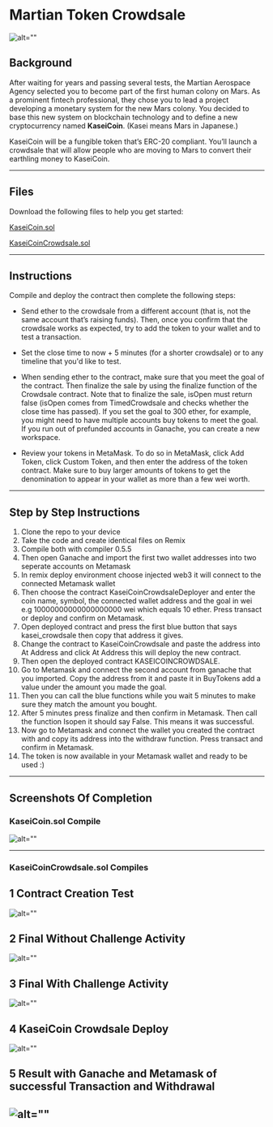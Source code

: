 # Martian Token Crowdsale

![alt=""](Images/application-image.png)

## Background

After waiting for years and passing several tests, the Martian Aerospace Agency selected you to become part of the first human colony on Mars. As a prominent fintech professional, they chose you to lead a project developing a monetary system for the new Mars colony. You decided to base this new system on blockchain technology and to define a new cryptocurrency named **KaseiCoin**. (Kasei means Mars in Japanese.)

KaseiCoin will be a fungible token that’s ERC-20 compliant. You’ll launch a crowdsale that will allow people who are moving to Mars to convert their earthling money to KaseiCoin.

---

## Files

Download the following files to help you get started:

[KaseiCoin.sol](./Starter_Code/KaseiCoin.sol)

[KaseiCoinCrowdsale.sol](./Starter_Code/KaseiCoinCrowdsale.com)

--- 
## Instructions

Compile and deploy the contract then complete the following steps:


- Send ether to the crowdsale from a different account (that is, not the same account that’s raising funds). Then, once you confirm that the crowdsale works as expected, try to add the token to your wallet and to test a transaction.

- Set the close time to now + 5 minutes (for a shorter crowdsale) or to any timeline that you'd like to test.


- When sending ether to the contract, make sure that you meet the goal of the contract. Then finalize the sale by using the finalize function of the Crowdsale contract. Note that to finalize the sale, isOpen must return false (isOpen comes from TimedCrowdsale and checks whether the close time has passed). If you set the goal to 300 ether, for example, you might need to have multiple accounts buy tokens to meet the goal. If you run out of prefunded accounts in Ganache, you can create a new workspace.


- Review your tokens in MetaMask. To do so in MetaMask, click Add Token, click Custom Token, and then enter the address of the token contract. Make sure to buy larger amounts of tokens to get the denomination to appear in your wallet as more than a few wei worth.
---
## Step by Step Instructions
1. Clone the repo to your device 
2. Take the code and create identical files on Remix 
3. Compile both with compiler 0.5.5 
4. Then open Ganache and import the first two wallet addresses into two seperate accounts on Metamask 
5. In remix deploy environment choose injected web3 it will connect to the connected Metamask wallet 
6. Then choose the contract KaseiCoinCrowdsaleDeployer and enter the coin name, symbol, the connected wallet address and the goal in wei e.g 10000000000000000000 wei which equals 10 ether. Press transact or deploy and confirm on Metamask. 
7. Open deployed contract and press the first blue button that says kasei_crowdsale then copy that address it gives. 
8. Change the contract to KaseiCoinCrowdsale and paste the address into At Address and click At Address this will deploy the new contract. 
9. Then open the deployed contract KASEICOINCROWDSALE. 
10. Go to Metamask and connect the second account from ganache that you imported. Copy the address from it and paste it in BuyTokens add a value under the amount you made the goal. 
11. Then you can call the blue functions while you wait 5 minutes to make sure they match the amount you bought. 
12. After 5 minutes press finalize and then confirm in Metamask. Then call the function Isopen it should say False. This means it was successful. 
13. Now go to Metamask and connect the wallet you created the contract with and copy its address into the withdraw function. Press transact and confirm in Metamask. 
14. The token is now available in your Metamask wallet and ready to be used :)  
---
## Screenshots Of Completion

### KaseiCoin.sol Compile 
![alt=""](Images/KaseiCoinCompile.png)

--- 
### KaseiCoinCrowdsale.sol Compiles 
## 1 Contract Creation Test
![alt=""](Images/KaseiCoinCrowdsaleCompile1.png)
## 2 Final Without Challenge Activity
![alt=""](Images/KaseiCoinCrowdsaleCompile2.png)
## 3 Final With Challenge Activity
![alt=""](Images/KaseiCoinCrowdsaleCompile3.png)
## 4 KaseiCoin Crowdsale Deploy
![alt=""](Images/KaseiCoinCrowdsaleDeploy1.png)
## 5 Result with Ganache and Metamask of successful Transaction and Withdrawal 
![alt=""](Images/FinalResult.png)
---
